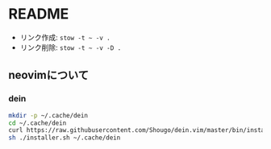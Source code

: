 # README

- リンク作成: `stow -t ~ -v .`
- リンク削除: `stow -t ~ -v -D .`

## neovimについて

### dein

```bash
mkdir -p ~/.cache/dein
cd ~/.cache/dein
curl https://raw.githubusercontent.com/Shougo/dein.vim/master/bin/installer.sh > installer.sh
sh ./installer.sh ~/.cache/dein
```
